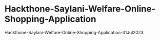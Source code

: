 # Hackthone-Saylani-Welfare-Online-Shopping-Application
Hackthone-Saylani-Welfare-Online-Shopping-Application-31Jul2023
